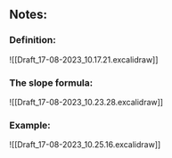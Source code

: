 ## Notes:

### Definition:
![[Draft_17-08-2023_10.17.21.excalidraw]]

### The slope formula:
![[Draft_17-08-2023_10.23.28.excalidraw]]

### Example:
![[Draft_17-08-2023_10.25.16.excalidraw]]
